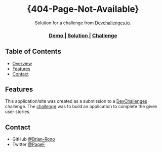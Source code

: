 <h1 align="center">{404-Page-Not-Available}</h1>

<div align="center">
   Solution for a challenge from  <a href="http://devchallenges.io" target="_blank">Devchallenges.io</a>.
</div>

<div align="center">
  <h3>
    <a href="https://pedantic-yonath-0a751a.netlify.app/">
      Demo
    </a>
    <span> | </span>
    <a href="https://devchallenges.io/solutions/4jAnxW4dhJ9LMPBsjz0w">
      Solution
    </a>
    <span> | </span>
    <a href="https://devchallenges.io/challenges/wBunSb7FPrIepJZAg0sY">
      Challenge
    </a>
  </h3>
</div>

<!-- TABLE OF CONTENTS -->

## Table of Contents

- [Overview](#overview)
- [Features](#features)
- [Contact](#contact)

## Features

This application/site was created as a submission to a [DevChallenges](https://devchallenges.io/challenges) challenge. The [challenge](https://devchallenges.io/challenges/wBunSb7FPrIepJZAg0sY) was to build an application to complete the given user stories.

## Contact

- GitHub [@Brian-Rono](https://{github.com/Brian-Rono})
- Twitter [@PaqeF](https://{twitter.com/PaqeF})
